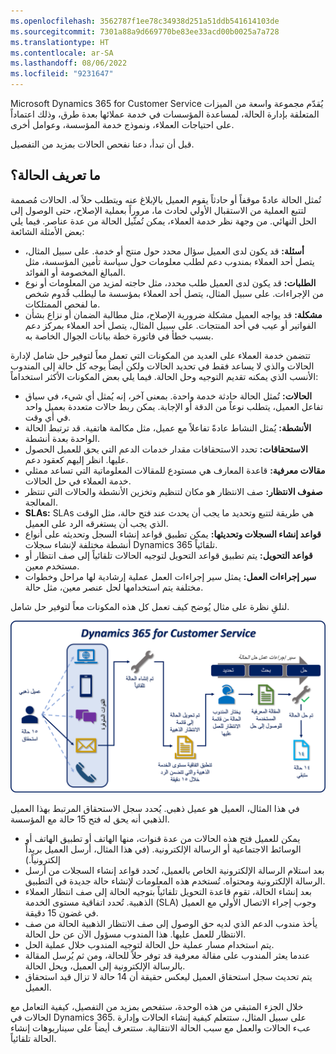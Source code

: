 ```yaml
---
ms.openlocfilehash: 3562787f1ee78c34938d251a51ddb541614103de
ms.sourcegitcommit: 7301a88a9d669770be83ee33acd00b0025a7a728
ms.translationtype: HT
ms.contentlocale: ar-SA
ms.lasthandoff: 08/06/2022
ms.locfileid: "9231647"
---
```

Microsoft Dynamics 365 for Customer Service يُقدّم مجموعة واسعة من الميزات المتعلقة بإدارة الحالة، لمساعدة المؤسسات في خدمة عملائها بعدة طرق، وذلك اعتماداً على احتياجات العملاء، ونموذج خدمة المؤسسة، وعوامل أخرى.

قبل أن تبدأ، دعنا نفحص الحالات بمزيد من التفصيل.

## <a name="whats-a-case"></a>ما تعريف الحالة؟

تُمثل الحالة عادةً موقفاً أو حادثاً يقوم العميل بالإبلاغ عنه ويتطلب حلاً له. الحالات مُصممة لتتبع العملية من الاستقبال الأولي لحادث ما، مروراً بعملية الإصلاح، حتى الوصول إلى الحل النهائي. من وجهة نظر خدمة العملاء، يمكن تُمثّيل الحالة من عدة عناصر. فيما يلي بعض الأمثلة الشائعة:

- **أسئلة:** قد يكون لدى العميل سؤال محدد حول منتج أو خدمة. على سبيل المثال، يتصل أحد العملاء بمندوب دعم لطلب معلومات حول سياسة تأمين المؤسسة، مثل المبالغ المخصومة أو الفوائد.
- **الطلبات:** قد يكون لدى العميل طلب محدد، مثل حاجته لمزيد من المعلومات أو نوع من الإجراءات. على سبيل المثال، يتصل أحد العملاء بمؤسسة ما ليطلب قُدوم شخص ما لفحص الممتلكات.
- **مشكلة:** قد يواجه العميل مشكلة ضرورية الإصلاح، مثل مطالبة الضمان أو نزاع بشأن الفواتير أو عيب في أحد المنتجات. على سبيل المثال، يتصل أحد العملاء بمركز دعم بسبب خطأ في فاتورة خطة بيانات الجوال الخاصة به.

تتضمن خدمة العملاء على العديد من المكونات التي تعمل معاً لتوفير حل شامل لإدارة الحالات والذي لا يساعد فقط في تحديد الحالات ولكن أيضاً يوجه كل حالة إلى المندوب الأنسب الذي يمكنه تقديم التوجيه وحل الحالة. فيما يلي بعض المكونات الأكثر استخداماً:

- **الحالات:** تُمثل الحالة حادثة خدمة واحدة. بمعنى آخر، إنه يُمثل أي شيء، في سياق تفاعل العميل، يتطلب نوعاً من الدقة أو الإجابة. يمكن ربط حالات متعددة بعميل واحد في أي وقت.
- **الأنشطة:** يُمثل النشاط عادةً تفاعلاً مع عميل، مثل مكالمة هاتفية. قد ترتبط الحالة الواحدة بعدة أنشطة.
- **الاستحقاقات:** تحدد الاستحقاقات مقدار خدمات الدعم التي يحق للعميل الحصول عليها. انظر إليهم كعقود دعم.
- **مقالات معرفية:** قاعدة المعارف هي مستودع للمقالات المعلوماتية التي تساعد ممثلي خدمة العملاء في حل الحالات.
- **صفوف الانتظار:** صف الانتظار هو مكان لتنظيم وتخزين الأنشطة والحالات التي تنتظر المعالجة.
- **SLAs:** SLAs هي طريقة لتتبع وتحديد ما يجب أن يحدث عند فتح حالة، مثل الوقت الذي يجب أن يستغرقه الرد على العميل.
- **قواعد إنشاء السجلات وتحديثها:** يمكن تطبيق قواعد إنشاء السجل وتحديثه على أنواع أنشطة مختلفة لإنشاء سجلات Dynamics 365 تلقائياً.
- **قواعد التحويل:** يتم تطبيق قواعد التحويل لتوجيه الحالات تلقائياً إلى صف انتظار أو مستخدم معين.
- **سير إجراءات العمل:** يمثل سير إجراءات العمل عملية إرشادية لها مراحل وخطوات مختلفة يتم استخدامها لحل عنصر معين، مثل حالة.

لنلقِ نظرة على مثال يُوضح كيف تعمل كل هذه المكونات معاً لتوفير حل شامل.

![مكونات حل إدارة الحالة](../media/cm_unit1_1.png)

في هذا المثال، العميل هو عميل ذهبي. يُحدد سجل الاستحقاق المرتبط بهذا العميل الذهبي أنه يحق له فتح 15 حالة مع المؤسسة.

- يمكن للعميل فتح هذه الحالات من عدة قنوات، منها الهاتف أو تطبيق الهاتف أو الوسائط الاجتماعية أو الرسالة الإلكترونية. (في هذا المثال، أرسل العميل بريداً إلكترونياً.)
- بعد استلام الرسالة الإلكترونية الخاص بالعميل، تُحدد قواعد إنشاء السجلات من أرسل الرسالة الإلكترونية ومحتواه. تُستخدم هذه المعلومات لإنشاء حالة جديدة في التطبيق.
- بعد إنشاء الحالة، تقوم قاعدة التحويل تلقائياً بتوجيه الحالة إلى صف انتظار العملاء الذهبية. تُحدد اتفاقية مستوى الخدمة (SLA) وجوب إجراء الاتصال الأولي مع العميل في غضون 15 دقيقة.
- يأخذ مندوب الدعم الذي لديه حق الوصول إلى صف الانتظار الذهبية الحالة من صف الانتظار للعمل عليها. هذا المندوب مسؤول الآن عن حل الحالة.
- يتم استخدام مسار عملية حل الحالة لتوجيه المندوب خلال عملية الحل.
- عندما يعثر المندوب على مقالة معرفية قد توفر حلاً للحالة، ومن ثم يُرسل المقالة بالرسالة الإلكترونية إلى العميل، ويحل الحالة.
- يتم تحديث سجل استحقاق العميل ليعكس حقيقة أن 14 حالة لا تزال قيد استحقاق العميل.

خلال الجزء المتبقي من هذه الوحدة، ستفحص بمزيد من التفصيل، كيفية التعامل مع الحالات في Dynamics 365. على سبيل المثال، ستتعلم كيفية إنشاء الحالات وإدارة عبء الحالات والعمل مع سبب الحالة الانتقالية. ستتعرف أيضاً على سيناريوهات إنشاء الحالة تلقائياً.
